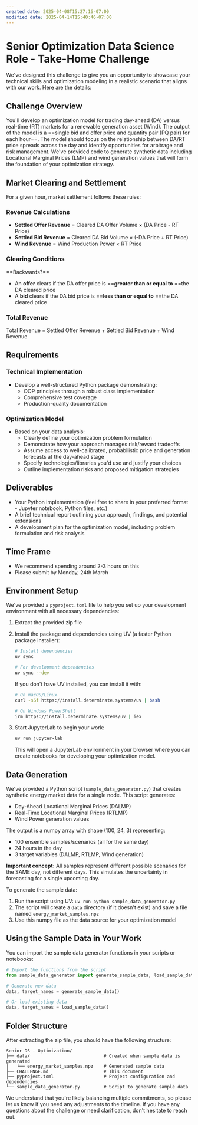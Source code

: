 ```yaml
---
created date: 2025-04-08T15:27:16-07:00
modified date: 2025-04-14T15:40:46-07:00
---
```

# Senior Optimization Data Science Role - Take-Home Challenge

We've designed this challenge to give you an opportunity to showcase your technical skills and optimization modeling in a realistic scenario that aligns with our work. Here are the details:

## Challenge Overview
You'll develop an optimization model for trading day-ahead (DA) versus real-time (RT) markets for a renewable generation asset (Wind). The output of the model is a ==single bid and offer price and quantity pair (PQ pair) for each hour==. The model should focus on the relationship between DA/RT price spreads across the day and identify opportunities for arbitrage and risk management. We've provided code to generate synthetic data including Locational Marginal Prices (LMP) and wind generation values that will form the foundation of your optimization strategy.

## Market Clearing and Settlement

For a given hour, market settlement follows these rules:

### Revenue Calculations
- **Settled Offer Revenue** = Cleared DA Offer Volume × (DA Price - RT Price)
- **Settled Bid Revenue** = Cleared DA Bid Volume × (-DA Price + RT Price)
- **Wind Revenue** = Wind Production Power × RT Price

### Clearing Conditions
==Backwards?==
- An **offer** clears if the DA offer price is ==**greater than or equal to** ==the DA cleared price
- A **bid** clears if the DA bid price is ==**less than or equal to** ==the DA cleared price

### Total Revenue
Total Revenue = Settled Offer Revenue + Settled Bid Revenue + Wind Revenue

## Requirements

### Technical Implementation
* Develop a well-structured Python package demonstrating:
   * OOP principles through a robust class implementation
   * Comprehensive test coverage
   * Production-quality documentation

### Optimization Model
* Based on your data analysis:
   * Clearly define your optimization problem formulation
   * Demonstrate how your approach manages risk/reward tradeoffs
   * Assume access to well-calibrated, probabilistic price and generation forecasts at the day-ahead stage
   * Specify technologies/libraries you'd use and justify your choices
   * Outline implementation risks and proposed mitigation strategies

## Deliverables
* Your Python implementation (feel free to share in your preferred format - Jupyter notebook, Python files, etc.)
* A brief technical report outlining your approach, findings, and potential extensions
* A development plan for the optimization model, including problem formulation and risk analysis

## Time Frame
* We recommend spending around 2-3 hours on this
* Please submit by Monday, 24th March

## Environment Setup
We've provided a `pyproject.toml` file to help you set up your development environment with all necessary dependencies:

1. Extract the provided zip file
2. Install the package and dependencies using UV (a faster Python package installer):
   ```bash
   # Install dependencies
   uv sync
   
   # For development dependencies
   uv sync --dev
   ```
   
   If you don't have UV installed, you can install it with:
   ```bash
   # On macOS/Linux
   curl -sSf https://install.determinate.systems/uv | bash
   
   # On Windows PowerShell
   irm https://install.determinate.systems/uv | iex
   ```

3. Start JupyterLab to begin your work:
   ```bash
   uv run jupyter-lab
   ```
   This will open a JupyterLab environment in your browser where you can create notebooks for developing your optimization model.

## Data Generation
We've provided a Python script (`sample_data_generator.py`) that creates synthetic energy market data for a single node. This script generates:

* Day-Ahead Locational Marginal Prices (DALMP)
* Real-Time Locational Marginal Prices (RTLMP)
* Wind Power generation values

The output is a numpy array with shape (100, 24, 3) representing:
* 100 ensemble samples/scenarios (all for the same day)
* 24 hours in the day
* 3 target variables (DALMP, RTLMP, Wind generation)

**Important concept:** All samples represent different possible scenarios for the SAME day, not different days. This simulates the uncertainty in forecasting for a single upcoming day.

To generate the sample data:
1. Run the script using UV: `uv run python sample_data_generator.py`
2. The script will create a `data` directory (if it doesn't exist) and save a file named `energy_market_samples.npz`
3. Use this numpy file as the data source for your optimization model

## Using the Sample Data in Your Work
You can import the sample data generator functions in your scripts or notebooks:

```python
# Import the functions from the script
from sample_data_generator import generate_sample_data, load_sample_data

# Generate new data
data, target_names = generate_sample_data()

# Or load existing data
data, target_names = load_sample_data()
```

## Folder Structure
After extracting the zip file, you should have the following structure:

```
Senior DS - Optimization/
├── data/                            # Created when sample data is generated
│   └── energy_market_samples.npz    # Generated sample data
├── CHALLENGE.md                     # This document
├── pyproject.toml                   # Project configuration and dependencies
└── sample_data_generator.py         # Script to generate sample data
```

We understand that you're likely balancing multiple commitments, so please let us know if you need any adjustments to the timeline. If you have any questions about the challenge or need clarification, don't hesitate to reach out.
